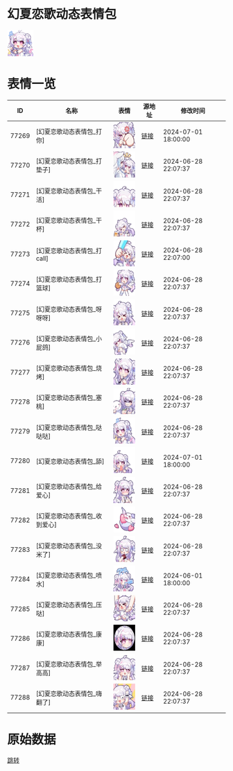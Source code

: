 # 幻夏恋歌动态表情包

<img src="./cover.png" height="60" alt="cover" />

# 表情一览

|ID|名称|表情|源地址|修改时间|
|----|----|----|----|----|
|77269|[幻夏恋歌动态表情包_打你]|<img src="./pic/077269_%5B幻夏恋歌动态表情包_打你%5D.gif" height="60" alt="打你"/>|[链接](https://i0.hdslb.com/bfs/emote/bb59fc266b383e1b51e617fd7382a7412d8b2ea3.gif)|2024-07-01 18:00:00|
|77270|[幻夏恋歌动态表情包_打垫子]|<img src="./pic/077270_%5B幻夏恋歌动态表情包_打垫子%5D.gif" height="60" alt="打垫子"/>|[链接](https://i0.hdslb.com/bfs/emote/827617164395901036cdb0f0214895f01fe04aad.gif)|2024-06-28 22:07:37|
|77271|[幻夏恋歌动态表情包_干活]|<img src="./pic/077271_%5B幻夏恋歌动态表情包_干活%5D.gif" height="60" alt="干活"/>|[链接](https://i0.hdslb.com/bfs/emote/88a64f4132f0b2aa0feb02a75ab1fa792bdfa546.gif)|2024-06-28 22:07:37|
|77272|[幻夏恋歌动态表情包_干杯]|<img src="./pic/077272_%5B幻夏恋歌动态表情包_干杯%5D.gif" height="60" alt="干杯"/>|[链接](https://i0.hdslb.com/bfs/emote/58953ba25a893c5b79e36760a72af0cd3dbd7a78.gif)|2024-06-28 22:07:37|
|77273|[幻夏恋歌动态表情包_打call]|<img src="./pic/077273_%5B幻夏恋歌动态表情包_打call%5D.gif" height="60" alt="打call"/>|[链接](https://i0.hdslb.com/bfs/emote/688693d872420467f1f43693850b7a50c1789496.gif)|2024-06-28 22:07:00|
|77274|[幻夏恋歌动态表情包_打篮球]|<img src="./pic/077274_%5B幻夏恋歌动态表情包_打篮球%5D.gif" height="60" alt="打篮球"/>|[链接](https://i0.hdslb.com/bfs/emote/93bbe5569e2475a84a456b49f1d76f420262071b.gif)|2024-06-28 22:07:37|
|77275|[幻夏恋歌动态表情包_呀呀呀]|<img src="./pic/077275_%5B幻夏恋歌动态表情包_呀呀呀%5D.gif" height="60" alt="呀呀呀"/>|[链接](https://i0.hdslb.com/bfs/emote/7165f572bd1b2114f766ac9fbf9bd3370ae53d03.gif)|2024-06-28 22:07:37|
|77276|[幻夏恋歌动态表情包_小屁鸽]|<img src="./pic/077276_%5B幻夏恋歌动态表情包_小屁鸽%5D.gif" height="60" alt="小屁鸽"/>|[链接](https://i0.hdslb.com/bfs/emote/a613d13f227a74aabf313ae1fed62f557d5a5f57.gif)|2024-06-28 22:07:37|
|77277|[幻夏恋歌动态表情包_烧烤]|<img src="./pic/077277_%5B幻夏恋歌动态表情包_烧烤%5D.gif" height="60" alt="烧烤"/>|[链接](https://i0.hdslb.com/bfs/emote/f56e1a4caee78ba5e3a5d9e6b4801fadad88b38d.gif)|2024-06-28 22:07:37|
|77278|[幻夏恋歌动态表情包_塞桃]|<img src="./pic/077278_%5B幻夏恋歌动态表情包_塞桃%5D.gif" height="60" alt="塞桃"/>|[链接](https://i0.hdslb.com/bfs/emote/dc6c90064c704098aeab44bbdb5363649073b896.gif)|2024-06-28 22:07:37|
|77279|[幻夏恋歌动态表情包_哒哒哒]|<img src="./pic/077279_%5B幻夏恋歌动态表情包_哒哒哒%5D.gif" height="60" alt="哒哒哒"/>|[链接](https://i0.hdslb.com/bfs/emote/f2b15e2235719be7aef75633ae2d50430aa5334b.gif)|2024-06-28 22:07:37|
|77280|[幻夏恋歌动态表情包_舔]|<img src="./pic/077280_%5B幻夏恋歌动态表情包_舔%5D.gif" height="60" alt="舔"/>|[链接](https://i0.hdslb.com/bfs/emote/09144089caa6742522e3844fe87038a15179c42a.gif)|2024-07-01 18:00:00|
|77281|[幻夏恋歌动态表情包_给爱心]|<img src="./pic/077281_%5B幻夏恋歌动态表情包_给爱心%5D.gif" height="60" alt="给爱心"/>|[链接](https://i0.hdslb.com/bfs/emote/0fa3db4db77b4a75225c963d62676eb8f9c887f9.gif)|2024-06-28 22:07:37|
|77282|[幻夏恋歌动态表情包_收到爱心]|<img src="./pic/077282_%5B幻夏恋歌动态表情包_收到爱心%5D.gif" height="60" alt="收到爱心"/>|[链接](https://i0.hdslb.com/bfs/emote/edf241d1bd2b44feeb8e93ec9ba734271e7530a4.gif)|2024-06-28 22:07:37|
|77283|[幻夏恋歌动态表情包_没米了]|<img src="./pic/077283_%5B幻夏恋歌动态表情包_没米了%5D.gif" height="60" alt="没米了"/>|[链接](https://i0.hdslb.com/bfs/emote/a641706ec9fef4bf46194f2ba2ea74d6f3868c8f.gif)|2024-06-28 22:07:37|
|77284|[幻夏恋歌动态表情包_喷水]|<img src="./pic/077284_%5B幻夏恋歌动态表情包_喷水%5D.gif" height="60" alt="喷水"/>|[链接](https://i0.hdslb.com/bfs/emote/fbb0d3004f561ff188cee2fac3731b2252521373.gif)|2024-06-01 18:00:00|
|77285|[幻夏恋歌动态表情包_压哒]|<img src="./pic/077285_%5B幻夏恋歌动态表情包_压哒%5D.gif" height="60" alt="压哒"/>|[链接](https://i0.hdslb.com/bfs/emote/598e3bc6557163a1f60c0398da68a270ae2a231f.gif)|2024-06-28 22:07:37|
|77286|[幻夏恋歌动态表情包_康康]|<img src="./pic/077286_%5B幻夏恋歌动态表情包_康康%5D.gif" height="60" alt="康康"/>|[链接](https://i0.hdslb.com/bfs/emote/0beecf22aea51a9b2347d037afb65013693489c8.gif)|2024-06-28 22:07:37|
|77287|[幻夏恋歌动态表情包_举高高]|<img src="./pic/077287_%5B幻夏恋歌动态表情包_举高高%5D.gif" height="60" alt="举高高"/>|[链接](https://i0.hdslb.com/bfs/emote/3a832c2b62e3ff5d8a630e8f5c7f9ad9cceaca3d.gif)|2024-06-28 22:07:37|
|77288|[幻夏恋歌动态表情包_嗨翻了]|<img src="./pic/077288_%5B幻夏恋歌动态表情包_嗨翻了%5D.gif" height="60" alt="嗨翻了"/>|[链接](https://i0.hdslb.com/bfs/emote/19aecc730e2e7108b97e6ad1bec6395e10c6a2bf.gif)|2024-06-28 22:07:37|

# 原始数据

[跳转](./raw.json)

